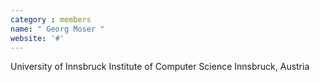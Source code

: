 ```yaml
---
category : members
name: " Georg Moser " 
website: '#'
---
```

University of Innsbruck
Institute of Computer Science
Innsbruck, Austria

